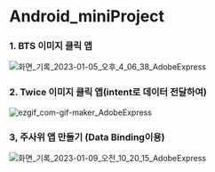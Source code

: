 # Android_miniProject

### 1. BTS 이미지 클릭 앱


![화면_기록_2023-01-05_오후_4_06_38_AdobeExpress](https://user-images.githubusercontent.com/94501397/210725080-e637596f-0790-40b7-9d5b-1730d47a3eb6.gif)

### 2. Twice 이미지 클릭 앱(intent로 데이터 전달하여)


![ezgif_com-gif-maker_AdobeExpress](https://user-images.githubusercontent.com/94501397/210915548-c68389a9-42f8-4a0e-ad17-7f0fb3b19814.gif)


### 3, 주사위 앱 만들기 (Data Binding이용)
![화면_기록_2023-01-09_오전_10_20_15_AdobeExpress](https://user-images.githubusercontent.com/94501397/211229004-35739792-cba6-4dec-92e9-530a8d0ab50c.gif)

